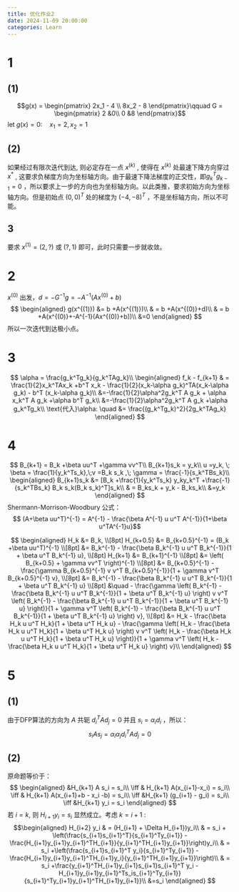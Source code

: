 ```yaml
---
title: 优化作业2
date: 2024-11-09 20:00:00
categories: Learn
---
```

# 1
##  (1)
$$g(x) = \begin{pmatrix} 2x_1 - 4 \\ 8x_2 - 8 \end{pmatrix}\qquad G = \begin{pmatrix} 2 &0\\ 0 &8 \end{pmatrix}$$
let $g(x) = 0 :\quad x_1 = 2, x_2 =1$

## (2)
如果经过有限次迭代到达, 则必定存在一点 $x^{(k)}$ , 使得在 $x^{(k)}$ 处最速下降方向穿过 $x^*$ ,  这要求负梯度方向为坐标轴方向。由于最速下降法梯度的正交性，即$g_k^Tg_{k-1} = 0$ ，所以要求上一步的方向也为坐标轴方向。以此类推，要求初始方向为坐标轴方向。但是初始点 $(0,0)^T$ 处的梯度为 $(-4,-8)^T$ ，不是坐标轴方向，所以不可能。

## 3
要求 $x^{(1)} = (2,?)$ 或 $(?,1)$ 即可，此时只需要一步就收敛。

# 2
$x^{(0)}$ 出发，$d = -G^{-1}g = -A^{-1}(Ax^{(0)}+b)$
$$
\begin{aligned}
g(x^{(1)}) &= b +A(x^{(1)})\\
& = b +A(x^{(0)}+d)\\
& = b +A(x^{(0)}+-A^{-1}(Ax^{(0)}+b))\\
&=0
\end{aligned}
$$
所以一次迭代到达极小点。

# 3

$$
\alpha = \frac{g_k^Tg_k}{g_k^TAg_k}\\
\begin{aligned}
f_k - f_{k+1} & = \frac{1}{2}x_k^TAx_k +b^T x_k - \frac{1}{2}(x_k-\alpha g_k)^TA(x_k-\alpha g_k) - b^T (x_k-\alpha g_k)\\
&=-\frac{1}{2}\alpha^2g_k^T A g_k + \alpha x_k^T A g_k +\alpha b^T g_k\\
&=-\frac{1}{2}\alpha^2g_k^T A g_k +\alpha g_k^Tg_k\\
\text{代入}\alpha: \quad &= \frac{(g_k^Tg_k)^2}{2g_k^TAg_k}
\end{aligned}
$$

# 4
$$
B_{k+1} = B_k +\beta uu^T +\gamma vv^T\\
B_{k+1}s_k = y_k\\
u =y_k, \; \beta = \frac{1}{y_k^Ts_k},\;v =B_k s_k ,\; \gamma = \frac{-1}{s_k^TBs_k}\\
\begin{aligned}
B_{k+1}s_k &= [B_k +\frac{1}{y_k^Ts_k} y_ky_k^T +\frac{-1}{s_k^TBs_k} B_k s_k(B_k s_k)^T]s_k\\
& = B_ks_k + y_k - B_ks_k\\
&=y_k
\end{aligned}
$$
Shermann-Morrison-Woodbury 公式：
$$
(A+\beta uu^T)^{-1} = A^{-1} - \frac{\beta A^{-1} u u^T A^{-1}}{1+\beta u^TA^{-1}u}$$

$$
\begin{aligned}
H_k &= B_k, \\[8pt]
H_{k+0.5} &= B_{k+0.5}^{-1} = (B_k +\beta uu^T)^{-1} \\[8pt]
&= B_k^{-1} - \frac{\beta B_k^{-1} u u^T B_k^{-1}}{1 + \beta u^T B_k^{-1} u}, \\[8pt]
H_{k+1} &= B_{k+1}^{-1} \\[8pt]
&= \left( B_{k+0.5} + \gamma vv^T \right)^{-1} \\[8pt]
&= B_{k+0.5}^{-1} - \frac{\gamma B_{k+0.5}^{-1} v v^T B_{k+0.5}^{-1}}{1 + \gamma v^T B_{k+0.5}^{-1} v}, \\[8pt]
&= B_k^{-1} - \frac{\beta B_k^{-1} u u^T B_k^{-1}}{1 + \beta u^T B_k^{-1} u} \\[8pt]
&\quad - \frac{\gamma \left( B_k^{-1} - \frac{\beta B_k^{-1} u u^T B_k^{-1}}{1 + \beta u^T B_k^{-1} u} \right) v v^T \left( B_k^{-1} - \frac{\beta B_k^{-1} u u^T B_k^{-1}}{1 + \beta u^T B_k^{-1} u} \right)}{1 + \gamma v^T \left( B_k^{-1} - \frac{\beta B_k^{-1} u u^T B_k^{-1}}{1 + \beta u^T B_k^{-1} u} \right) v}, \\[8pt]
&= H_k - \frac{\beta H_k u u^T H_k}{1 + \beta u^T H_k u} - \frac{\gamma \left( H_k - \frac{\beta H_k u u^T H_k}{1 + \beta u^T H_k u} \right) v v^T \left( H_k - \frac{\beta H_k u u^T H_k}{1 + \beta u^T H_k u} \right)}{1 + \gamma v^T \left( H_k - \frac{\beta H_k u u^T H_k}{1 + \beta u^T H_k u} \right) v}\\
\end{aligned}
$$

# 5
## (1)
由于DFP算法的方向为 $A$ 共轭 $d_i^TAd_j =0$ 并且 $s_i = \alpha_i d_i$ ，所以：
$$
s_iAs_j = \alpha_i\alpha_j d_i^TAd_j =0 
$$

## (2)
原命题等价于：
$$  
\begin{aligned}
&H_{k+1} A s_i = s_i\\
\iff & H_{k+1} A(x_{i+1}-x_i) = s_i\\
\iff & H_{k+1} A(x_{i+1}+b - x_i -b) = s_i\\
\iff &H_{k+1} (g_{i+1} - g_i) = s_i\\
\iff &H_{k+1} y_i = s_i
\end{aligned}
$$
若 $i = k$, 则 $H_{i+1} y_i = s_i$ 显然成立。考虑 $k=i+1$ :
$$\begin{aligned}
H_{i+2} y_i & = (H_{i+1} + \Delta H_{i+1})y_i\\
& = s_i + \left(\frac{s_{i+1}s_{i+1}^T}{s_{i+1}^Ty_{i+1}} - \frac{H_{i+1}y_{i+1}y_{i+1}^TH_{i+1}}{y_{i+1}^TH_{i+1}y_{i+1}}\right)y_i\\
& = s_i +\left(\frac{s_{i+1}s_{i+1}^T y_i}{s_{i+1}^Ty_{i+1}} - \frac{H_{i+1}y_{i+1}y_{i+1}^TH_{i+1}y_i}{y_{i+1}^TH_{i+1}y_{i+1}}\right)\\
& = s_i +\frac{y_{i+1}^TH_{i+1}y_{i+1}s_{i+1}s_{i+1}^T y_i - H_{i+1}y_{i+1}y_{i+1}^Ts_is_{i+1}^Ty_{i+1}}{s_{i+1}^Ty_{i+1}y_{i+1}^TH_{i+1}y_{i+1}}\\
&=s_i
\end{aligned}
$$